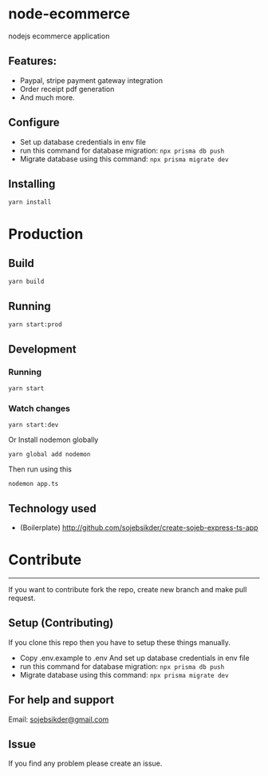 # node-ecommerce

nodejs ecommerce application

## Features:

- Paypal, stripe payment gateway integration
- Order receipt pdf generation
- And much more.

## Configure

- Set up database credentials in env file
- run this command for database migration:
  `npx prisma db push`
- Migrate database using this command:
  `npx prisma migrate dev`

## Installing

```
yarn install
```

# Production

## Build

```
yarn build
```

## Running

```
yarn start:prod
```

## Development

### Running

```
yarn start
```

### Watch changes

```
yarn start:dev
```

Or Install nodemon globally

```
yarn global add nodemon
```

Then run using this

```
nodemon app.ts
```

## Technology used

- (Boilerplate) http://github.com/sojebsikder/create-sojeb-express-ts-app

# Contribute

---

If you want to contribute fork the repo, create new branch and make pull request.

## Setup (Contributing)

If you clone this repo then you have to setup these things manually.

- Copy .env.example to .env And set up database credentials in env file
- run this command for database migration:
  `npx prisma db push`
- Migrate database using this command:
  `npx prisma migrate dev`

## For help and support

Email: sojebsikder@gmail.com

## Issue

If you find any problem please create an issue.
